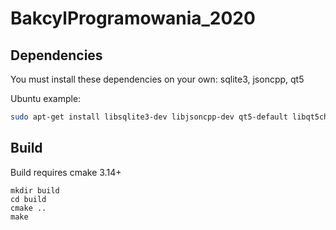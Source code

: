 # BakcylProgramowania_2020

## Dependencies
You must install these dependencies on your own: sqlite3, jsoncpp, qt5

Ubuntu example:
```sh
sudo apt-get install libsqlite3-dev libjsoncpp-dev qt5-default libqt5charts5-dev
```

## Build
Build requires cmake 3.14+

```
mkdir build
cd build
cmake ..
make
```
